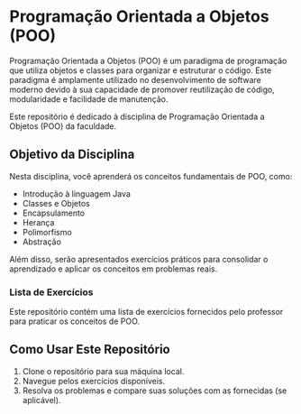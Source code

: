 # Programação Orientada a Objetos (POO)

Programação Orientada a Objetos (POO) é um paradigma de programação que utiliza objetos e classes para organizar e estruturar o código. Este paradigma é amplamente utilizado no desenvolvimento de software moderno devido à sua capacidade de promover reutilização de código, modularidade e facilidade de manutenção.

Este repositório é dedicado à disciplina de Programação Orientada a Objetos (POO) da faculdade.

## Objetivo da Disciplina

Nesta disciplina, você aprenderá os conceitos fundamentais de POO, como:

- Introdução à linguagem Java
- Classes e Objetos
- Encapsulamento
- Herança
- Polimorfismo
- Abstração

Além disso, serão apresentados exercícios práticos para consolidar o aprendizado e aplicar os conceitos em problemas reais.

### Lista de Exercícios

Este repositório contém uma lista de exercícios fornecidos pelo professor para praticar os conceitos de POO.


## Como Usar Este Repositório

1. Clone o repositório para sua máquina local.
2. Navegue pelos exercícios disponíveis.
3. Resolva os problemas e compare suas soluções com as fornecidas (se aplicável).

